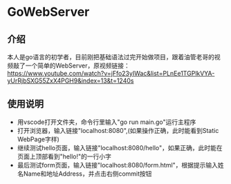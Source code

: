 # GoWebServer

## 介绍
本人是go语言的初学者，目前刚把基础语法过完开始做项目，跟着油管老哥的视频敲了一个简单的WebServer，原视频链接：https://www.youtube.com/watch?v=jFfo23yIWac&list=PLnEe1TGPlkVYA-yUrRjbSXG55ZxX4PGH9&index=13&t=1240s

## 使用说明
* 用vscode打开文件夹，命令行里输入"go run main.go"运行主程序
* 打开浏览器，输入链接"localhost:8080",(如果操作正确，此时能看到Static WebPage字样)
* 继续测试hello页面，输入链接"localhost:8080/hello"，如果正确，此时能在页面上顶部看到"hello!"的一行小字
* 最后测试form页面，输入链接"localhost:8080/form.html"，根据提示输入姓名Name和地址Address，并点击右侧commit按钮
